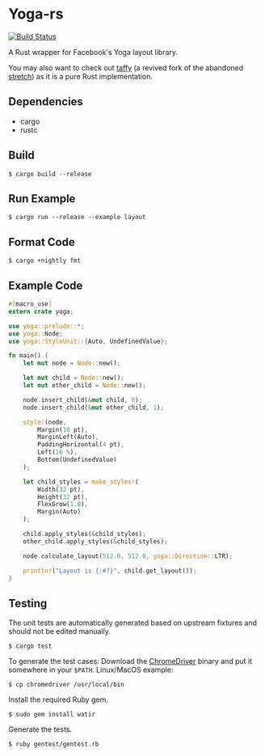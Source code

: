 Yoga-rs
=======
[![Build Status](https://travis-ci.org/bschwind/yoga-rs.svg?branch=master)](https://travis-ci.org/bschwind/yoga-rs)

A Rust wrapper for Facebook's Yoga layout library.

You may also want to check out [taffy](https://github.com/dioxuslabs/taffy) (a revived fork of the abandoned [stretch](https://github.com/vislyhq/stretch)) as it is a pure Rust implementation.

Dependencies
------------
- cargo
- rustc

Build
-----
    $ cargo build --release

Run Example
-----------
	$ cargo run --release --example layout

Format Code
-----------
	$ cargo +nightly fmt

Example Code
------------
```rust
#[macro_use]
extern crate yoga;

use yoga::prelude::*;
use yoga::Node;
use yoga::StyleUnit::{Auto, UndefinedValue};

fn main() {
	let mut node = Node::new();

	let mut child = Node::new();
	let mut other_child = Node::new();

	node.insert_child(&mut child, 0);
	node.insert_child(&mut other_child, 1);

	style!(node,
		Margin(10 pt),
		MarginLeft(Auto),
		PaddingHorizontal(4 pt),
		Left(16 %),
		Bottom(UndefinedValue)
	);

	let child_styles = make_styles!(
		Width(32 pt),
		Height(32 pt),
		FlexGrow(1.0),
		Margin(Auto)
	);

	child.apply_styles(&child_styles);
	other_child.apply_styles(&child_styles);

	node.calculate_layout(512.0, 512.0, yoga::Direction::LTR);

	println!("Layout is {:#?}", child.get_layout());
}
```

Testing
-------
The unit tests are automatically generated based on upstream fixtures and should not be edited manually.

```
$ cargo test
```

To generate the test cases:
Download the [ChromeDriver](http://chromedriver.chromium.org) binary and put it somewhere in your `$PATH`. Linux/MacOS example:

```
$ cp chromedriver /usr/local/bin
```

Install the required Ruby gem.

```
$ sudo gem install watir
```

Generate the tests.

```
$ ruby gentest/gentest.rb
```
